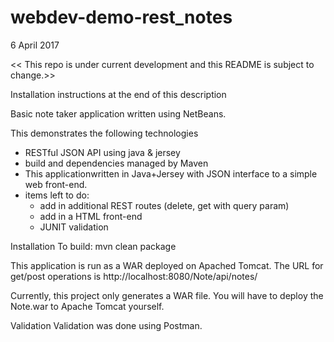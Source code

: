 # webdev-demo-rest_notes

6 April 2017 

<< This repo is under current development and this README is subject to change.>>

Installation instructions at the end of this description

Basic note taker application written using NetBeans.

This demonstrates the following technologies
  - RESTful JSON API using java & jersey
  - build and dependencies managed by Maven
  - This applicationwritten in Java+Jersey with JSON interface to a simple web front-end.
  - items left to do:
    * add in additional REST routes (delete, get with query param)
    * add in a HTML front-end
    * JUNIT validation

Installation
To build:
   mvn clean package

This application is run as a WAR deployed on Apached Tomcat. The URL for get/post operations
is http://localhost:8080/Note/api/notes/

Currently, this project only generates a WAR file. You will have to deploy the Note.war to
Apache Tomcat yourself.

Validation
Validation was done using Postman.

